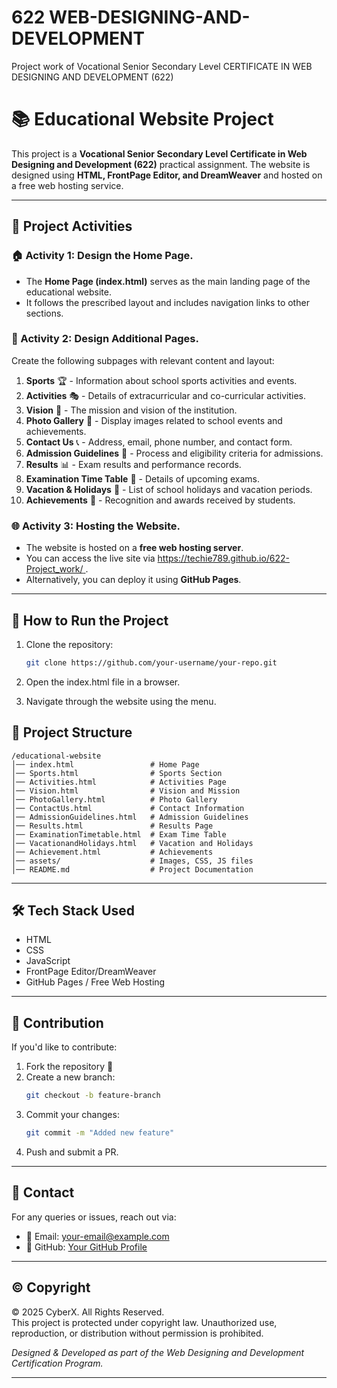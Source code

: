 # 622 WEB-DESIGNING-AND-DEVELOPMENT
Project work of Vocational Senior Secondary Level CERTIFICATE IN WEB DESIGNING AND DEVELOPMENT (622)


# 📚 Educational Website Project

This project is a **Vocational Senior Secondary Level Certificate in Web Designing and Development (622)** practical assignment. The website is designed using **HTML, FrontPage Editor, and DreamWeaver** and hosted on a free web hosting service.

---

## 📌 Project Activities

### 🏠 Activity 1: Design the Home Page.
- The **Home Page (index.html)** serves as the main landing page of the educational website.
- It follows the prescribed layout and includes navigation links to other sections.

### 📄 Activity 2: Design Additional Pages.
Create the following subpages with relevant content and layout:
1. **Sports** 🏆 - Information about school sports activities and events.
2. **Activities** 🎭 - Details of extracurricular and co-curricular activities.
3. **Vision** 🎯 - The mission and vision of the institution.
4. **Photo Gallery** 📸 - Display images related to school events and achievements.
5. **Contact Us** 📞 - Address, email, phone number, and contact form.
6. **Admission Guidelines** 🏫 - Process and eligibility criteria for admissions.
7. **Results** 📊 - Exam results and performance records.
8. **Examination Time Table** 📅 - Details of upcoming exams.
9. **Vacation & Holidays** 🌴 - List of school holidays and vacation periods.
10. **Achievements** 🏅 - Recognition and awards received by students.

### 🌐 Activity 3: Hosting the Website.
- The website is hosted on a **free web hosting server**.
- You can access the live site via [ https://techie789.github.io/622-Project_work/ ](#).
- Alternatively, you can deploy it using **GitHub Pages**.

---

## 🚀 How to Run the Project
1. Clone the repository:  
   ```sh
   git clone https://github.com/your-username/your-repo.git
2. Open the index.html file in a browser.

3. Navigate through the website using the menu.


## 📂 Project Structure
```
/educational-website
│── index.html                 # Home Page
│── Sports.html                # Sports Section
│── Activities.html            # Activities Page
│── Vision.html                # Vision and Mission
│── PhotoGallery.html          # Photo Gallery
│── ContactUs.html             # Contact Information
│── AdmissionGuidelines.html   # Admission Guidelines
│── Results.html               # Results Page
│── ExaminationTimetable.html  # Exam Time Table
│── VacationandHolidays.html   # Vacation and Holidays
│── Achievement.html           # Achievements
│── assets/                    # Images, CSS, JS files
│── README.md                  # Project Documentation
```

---

## 🛠 Tech Stack Used
- HTML
- CSS
- JavaScript
- FrontPage Editor/DreamWeaver
- GitHub Pages / Free Web Hosting

---

## 📢 Contribution
If you'd like to contribute:
1. Fork the repository 🍴
2. Create a new branch:
   ```sh
   git checkout -b feature-branch
   ```
3. Commit your changes:
   ```sh
   git commit -m "Added new feature"
   ```
4. Push and submit a PR.

---

## 📧 Contact
For any queries or issues, reach out via:
- 📩 Email: your-email@example.com
- 🔗 GitHub: [Your GitHub Profile](https://github.com/your-username)

---



## © Copyright
© 2025 CyberX. All Rights Reserved.  
This project is protected under copyright law. Unauthorized use, reproduction, or distribution without permission is prohibited.

*Designed & Developed as part of the Web Designing and Development Certification Program.*

---

